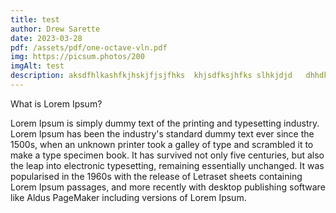 ```yaml
---
title: test
author: Drew Sarette
date: 2023-03-28
pdf: /assets/pdf/one-octave-vln.pdf
img: https://picsum.photos/200
imgAlt: test
description: aksdfhlkashfkjhskjfjsjfhks  khjsdfksjhfks slhkjdjd   dhhdkshkhj
---
```


What is Lorem Ipsum?

Lorem Ipsum is simply dummy text of the printing and typesetting industry. Lorem Ipsum has been the industry's standard dummy text ever since the 1500s, when an unknown printer took a galley of type and scrambled it to make a type specimen book. It has survived not only five centuries, but also the leap into electronic typesetting, remaining essentially unchanged. It was popularised in the 1960s with the release of Letraset sheets containing Lorem Ipsum passages, and more recently with desktop publishing software like Aldus PageMaker including versions of Lorem Ipsum.


